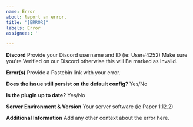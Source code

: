 ```yaml
---
name: Error
about: Report an error.
title: "[ERROR]"
labels: Error
assignees: ''

---
```


**Discord**
Provide your Discord username and ID (ie: User#4252)
Make sure you're Verified on our Discord otherwise this will
Be marked as Invalid.

**Error(s)**
Provide a Pastebin link with your error.

**Does the issue still persist on the default config?**
Yes/No

**Is the plugin up to date?**
Yes/No

**Server Environment & Version**
Your server software (ie Paper 1.12.2)

**Additional Information**
Add any other context about the error here.
